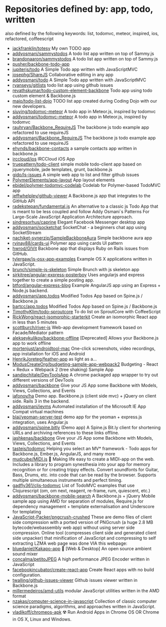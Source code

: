 # Repositories defined by: app, todo, written

also defined by the following keywords: list, todomvc, meteor, inspired, ios, refactored, coffeescript

- [jackfranklin/totesy](https://github.com/jackfranklin/totesy)
  My own TODO app
- [addyosmani/sammystodos](https://github.com/addyosmani/sammystodos)
  A todo list app written on top of Sammy.js
- [brandonaaron/sammystodos](https://github.com/brandonaaron/sammystodos)
  A todo list app written on top of Sammy.js
- [pusher/backbone-todo-app](https://github.com/pusher/backbone-todo-app)
- [jupiterjs/todo](https://github.com/jupiterjs/todo)
  A Simple Todo app written with JavaScriptMVC
- [josephg/ShareJS](https://github.com/josephg/ShareJS)
  Collaborative editing in any app
- [addyosmani/todo](https://github.com/addyosmani/todo)
  A Simple Todo app written with JavaScriptMVC
- [ryanseys/gitlists](https://github.com/ryanseys/gitlists)
  todo list app using github issues
- [revathskumar/todo-custom-element-backbone](https://github.com/revathskumar/todo-custom-element-backbone)
  Todo app using todo custom element & Backbone.js
- [maio/todo-list-dojo](https://github.com/maio/todo-list-dojo)
  TODO list app created during Coding Dojo with our new developers.
- [siuying/todomvc-meteor](https://github.com/siuying/todomvc-meteor)
  A todo app in Meteor.js, inspired by todomvc
- [addyosmani/todomvc-meteor](https://github.com/addyosmani/todomvc-meteor)
  A todo app in Meteor.js, inspired by todomvc
- [rauhryan/Backbone_RequireJS](https://github.com/rauhryan/Backbone_RequireJS)
  The backbone js todo example app refactored to use requireJS
- [addyosmani/Backbone_RequireJS](https://github.com/addyosmani/Backbone_RequireJS)
  The backbone js todo example app refactored to use requireJS
- [ehynds/backbone-contacts](https://github.com/ehynds/backbone-contacts)
  a sample contacts app written in backbone.js
- [irccloud/ios](https://github.com/irccloud/ios)
  IRCCloud iOS App
- [truepattern/todo-client](https://github.com/truepattern/todo-client)
  simple mobile todo-client app based on jquerymobile, jade templates, grunt, backbone.js
- [gido/ls-issues](https://github.com/gido/ls-issues)
  A simple web app to list and filter github issues
- [PolymerElements/app-layout](https://github.com/PolymerElements/app-layout)
  App layout elements
- [ebidel/polymer-todomvc-codelab](https://github.com/ebidel/polymer-todomvc-codelab)
  Codelab for Polymer-based TodoMVC app
- [jeffwhelpley/github-viewer](https://github.com/jeffwhelpley/github-viewer)
  A Backbone.js app that integrates to the GitHub API
- [radekstepan/fundamental.js](https://github.com/radekstepan/fundamental.js)
  An alternative to a classic js Todo App that is meant to be less coupled and follow Addy Osmani`s Patterns For Large-Scale JavaScript Application Architecture approach.
- [sindresorhus/caprine](https://github.com/sindresorhus/caprine)
  Elegant Facebook Messenger desktop app
- [addyosmani/socketchat](https://github.com/addyosmani/socketchat)
  SocketChat - a beginners chat app using SocketStream
- [nachiket-synerzip/SampleBackboneAura](https://github.com/nachiket-synerzip/SampleBackboneAura)
  Simple backbone aura app
- [rvinay88/cards-ui](https://github.com/rvinay88/cards-ui)
  Polymer app using cards UI pattern
- [hwrod/GIVit](https://github.com/hwrod/GIVit)
  Backbone app that displays Ruby on Rails issues from GitHub.
- [tylergaw/js-osx-app-examples](https://github.com/tylergaw/js-osx-app-examples)
  Example OS X applications written in JavaScript.
- [brunch/simple-js-skeleton](https://github.com/brunch/simple-js-skeleton)
  Simple Brunch with js skeleton app
- [sirkitree/angular-express-posterboy](https://github.com/sirkitree/angular-express-posterboy)
  Uses angularjs and express together to create a simple posting app.
- [btford/angular-express-blog](https://github.com/btford/angular-express-blog)
  Example AngularJS app using an Express + Node.js backend.
- [addyosmani/app.todos](https://github.com/addyosmani/app.todos)
  Modified Todos App based on Spine.js / Backbone.js
- [bartcc/app.todos](https://github.com/bartcc/app.todos)
  Modified Todos App based on Spine.js / Backbone.js
- [TimothyKlim/todo-sproutcore](https://github.com/TimothyKlim/todo-sproutcore)
  To do list on SproutCore with CoffeeScript
- [RickWong/react-isomorphic-starterkit](https://github.com/RickWong/react-isomorphic-starterkit)
  Create an isomorphic React app in less than 5 minutes
- [scottburch/river-js](https://github.com/scottburch/river-js)
  Web-app development framework based on Facade/Mediator pattern
- [alekseykulikov/backbone-offline](https://github.com/alekseykulikov/backbone-offline)
  [Deprecated] Allows your Backbone.js app to work offline
- [mortenjust/androidtool-mac](https://github.com/mortenjust/androidtool-mac)
  One-click screenshots, video recordings, app installation for iOS and Android
- [HenrikJoreteg/feather-app](https://github.com/HenrikJoreteg/feather-app)
  as light as a...
- [ModusCreateOrg/budgeting-sample-app-webpack2](https://github.com/ModusCreateOrg/budgeting-sample-app-webpack2)
  Budgeting - React + Redux + Webpack 2 (tree shaking) Sample App
- [sandipchitale/DevToolsApp](https://github.com/sandipchitale/DevToolsApp)
  A chrome packaged app wrapper to try out different versions of DevTools
- [addyosmani/backbone](https://github.com/addyosmani/backbone)
  Give your JS App some Backbone with Models, Views, Collections, and Events
- [iafonov/ha](https://github.com/iafonov/ha)
  Demo app. Backbone.js (client side mvc) + jQuery on client side. Rails 3 in the backend.
- [addyosmani/ievms](https://github.com/addyosmani/ievms)
  Automated installation of the Microsoft IE App Compat virtual machines
- [blai/yeoman-server-test](https://github.com/blai/yeoman-server-test)
  demo app for the yeoman + express.js integration, uses Angular.js
- [addyosmani/spine.bitly](https://github.com/addyosmani/spine.bitly)
  (Demo app) A Spine.js Bit.ly client for shortening URLs and archiving references to these links offline.
- [jashkenas/backbone](https://github.com/jashkenas/backbone)
  Give your JS App some Backbone with Models, Views, Collections, and Events
- [tastejs/todomvc](https://github.com/tastejs/todomvc)
  Helping you select an MV* framework - Todo apps for Backbone.js, Ember.js, AngularJS, and many more
- [mudcube/MIDI.js](https://github.com/mudcube/MIDI.js)
  :musical_keyboard: Making life easy to create a MIDI-app on the web. Includes a library to program synesthesia into your app for memory recognition or for creating trippy effects. Convert soundfonts for Guitar, Bass, Drums, etc. into code that can be read by the browser. Supports multiple simultaneous instruments and perfect timing.
- [gadfly361/cljs-todomvc](https://github.com/gadfly361/cljs-todomvc)
  List of TodoMVC examples that use Clojurescript (om, om next, reagent, re-frame, rum, quiescent, etc.)
- [addyosmani/backbone-mobile-search](https://github.com/addyosmani/backbone-mobile-search)
  A Backbone.js + jQuery Mobile sample app using AMD for separation of modules, Require.js for dependency management +  template externalisation and Underscore for templating
- [JavaScript-Packer/pngcrush-crushed](https://github.com/JavaScript-Packer/pngcrush-crushed)
  These are demo files of client side compression with a ported version of PNGcrush (a huge 2.8 MB bytecode/webassembly web app) without using server side compression. Online tool (compresses client side and generated client side unpacker) that minification of JavaScript and compressing to self extracting LZMA web page was done VIA this webpage:
- [bluedaniel/Kakapo-app](https://github.com/bluedaniel/Kakapo-app)
  :musical_note: [Web & Desktop] An open source ambient sound mixer
- [concalma/petitoJPEG](https://github.com/concalma/petitoJPEG)
  A high performance JPEG Encoder written in JavaScript
- [facebookincubator/create-react-app](https://github.com/facebookincubator/create-react-app)
  Create React apps with no build configuration.
- [twalling/github-issues-viewer](https://github.com/twalling/github-issues-viewer)
  Github issues viewer written in Backbone.js
- [millermedeiros/amd-utils](https://github.com/millermedeiros/amd-utils)
  modular JavaScript utilities written in the AMD format
- [nzakas/computer-science-in-javascript](https://github.com/nzakas/computer-science-in-javascript)
  Collection of classic computer science paradigms, algorithms, and approaches written in JavaScript. 
- [vladikoff/chromeos-apk](https://github.com/vladikoff/chromeos-apk)
  ☢️  Run Android Apps in Chrome OS OR Chrome in OS X, Linux and Windows.
